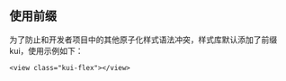 ## 使用前缀
为了防止和开发者项目中的其他原子化样式语法冲突，样式库默认添加了前缀 <a-link status="success">kui</a-link>，使用示例如下：


```vue
<view class="kui-flex"></view>
```